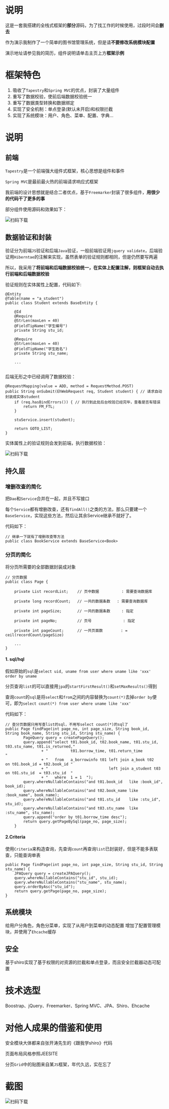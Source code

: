 # 说明

这是一套我搭建的全栈式框架的**部分**源码，为了找工作的时候使用，过段时间会**删去**

作为演示我制作了一个简单的图书馆管理系统，但是请**不要修改系统模块配置**

演示地址请参见我的简历，组件说明请单击主页上方**框架示例**

# 框架特色
1. 吸收了`Tapestry`和`Spring MVC`的优点，封装了大量组件
2. 重写了数据校验，使前后端数据校验统一
3. 重写了数据类型转换和数据绑定
4. 实现了安全机制：单点登录(默认未开启)和权限拦截
5. 实现了系统模块：用户、角色、菜单、配置、字典...

# 说明

## 前端
`Tapestry`是一个前端强大组件式框架，核心思想是组件和事件

`Spring MVC`是最前最火热的前端请求响应式框架

我前端的设计思想就是结合二者优点，基于`Freemarker`封装了很多组件，**用很少的代码干了更多的事**

部分组件使用源码和效果如下：

![扫码下载](https://raw.githubusercontent.com/huyu516/Library/master/screenshots/component.png)

## 数据验证和封装
验证分为前端`JS`验证和后端`Java`验证，一般前端验证用`jquery validate`，后端验证用`Hiberntae`的注解来实现，虽然表单的验证规则都相同，但是仍然要写两遍


所以，我采用了**将前端和后端数据校验统一，在实体上配置注解，则框架自动去执行前端和后端数据校验**


验证规则在实体属性上配置，代码如下:
```
@Entity
@Table(name = "a_student")
public class Student extends BaseEntity {

	@Id
	@Require
	@StrLen(maxLen = 40)
	@FieldTipName("学生编号")
	private String stu_id;

	@Require
	@StrLen(maxLen = 40)
	@FieldTipName("学生姓名")
	private String stu_name;
	
	...
	
```
后端无形之中已经调用了数据校验：
```
@RequestMapping(value = ADD, method = RequestMethod.POST)
public String onSubmit(EhWebRequest req, Student student) { // 请求自动封装成实体student
	if (req.hasBindErrors()) { // 执行到此处后台校验已经完毕，查看是否有错误
		return FM_FTL;
	}

	stuService.insert(student);

	return GOTO_LIST;
}
```

实体属性上的验证规则会发到前端，执行数据校验：

![扫码下载](https://raw.githubusercontent.com/huyu516/Library/master/screenshots/student.png)


## 持久层

### 增删改查的简化 
把`Dao`和`Service`合并在一起，并且不写接口

每个`Service`都有增删改查，还有`findAll()`之类的方法，那么只要建一个`BaseService`，实现这些方法，然后让其余Service继承不就好了。

代码如下：
 ```
 // 继承一下就有了增删改查等方法
 public class BookService extends BaseService<Book>
 ```

### 分页的简化

将分页所需要的全部数据封装成对象
```
// 分页数据 
public class Page {

	private List recordList;    // 页中数据          : 需要查询数据库

	private long recordCount;   // 一共的数据条数	 : 需要查询数据库
	
	private int pageSize;       // 一共的数据条数     : 指定
	
	private int pageNo;         // 页号		       : 指定 

	private int pageCount;      // 一共页面数        : = ceil(recordCount/pageSize)

	...
}
```
 
#### 1. sql/hql
假如原始的`sql`是`select uid, uname from user where uname like 'xxx' order by uname`

分页查询`list`的可以直接用`jpa`的`startFirstResult()`和`setMaxResults()`得到

查询`count`的`sql`是将`select`和`from`之间的内容替换为`count(*)`去掉`order by`便可，即为`select count(*) from user where uname like 'xxx'`

代码如下：
```
// 查分页数据只用写查list的sql，不用写select count(*)的sql了
public Page findPage(int page_no, int page_size, String book_id, String book_name, String stu_id, String stu_name) {
		PageQuery query = createPageQuery();
		query.append("select t01.book_id, t02.book_name, t01.stu_id, t03.stu_name, t01.is_returned,"
				+ "          t01.borrow_time, t01.return_time   								   "
				+ "   from   a_borrowinfo t01 left join a_book t02    on t01.book_id = t02.book_id "
				+ "                           left join a_student t03 on t01.stu_id  = t03.stu_id  "
				+ "   where  1 = 1  ");
		query.whereNullableContains("and t01.book_id   like :book_id", book_id);
		query.whereNullableContains("and t02.book_name like :book_name", book_name);
		query.whereNullableContains("and t01.stu_id    like :stu_id", stu_id);
		query.whereNullableContains("and t03.stu_name  like :stu_name", stu_name);
		query.append("order by t01.borrow_time desc");
		return query.getPageBySql(page_no, page_size);
	}
```

#### 2.Criteria
使用`Criteria`来构造查询，先查询`count`再查询`list`已封装好，但是不能多表联查，只能查询单表
```
public Page findPage(int page_no, int page_size, String stu_id, String stu_name) {
	JPAQuery query = createJPAQuery();
	query.whereNullableContains("stu_id", stu_id);
	query.whereNullableContains("stu_name", stu_name);
	query.orderByAsc("stu_id");
	return query.getPage(page_no, page_size);
}
```

## 系统模块
给用户分角色，角色分菜单，实现了从用户到菜单的动态配置
增加了配置管理模块，并使用了`Ehcache`缓存

## 安全
基于shiro实现了基于权限的对资源的拦截和单点登录，而且安全拦截器动态可配置

# 技术选型
Boostrap、jQuery、Freemarker、Spring MVC、JPA、Shiro、Ehcache

# 对他人成果的借鉴和使用
安全模块大体都来自张开涛先生的《跟我学shiro》代码

页面布局风格参照JEESITE

分页`Grid`中的贴图来自某`JS`框架，年代久远，实在忘了

# 截图

![扫码下载](https://raw.githubusercontent.com/huyu516/Library/master/screenshots/home.png)

 
 
 

 



